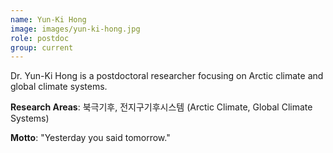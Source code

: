 ```yaml
---
name: Yun-Ki Hong
image: images/yun-ki-hong.jpg
role: postdoc
group: current
---
```


Dr. Yun-Ki Hong is a postdoctoral researcher focusing on Arctic climate and global climate systems.

**Research Areas**: 북극기후, 전지구기후시스템 (Arctic Climate, Global Climate Systems)

**Motto**: "Yesterday you said tomorrow."